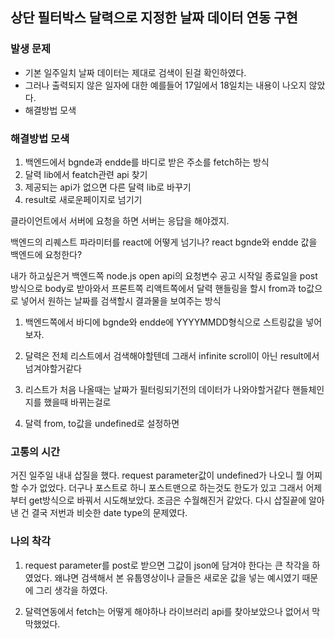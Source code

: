 ## 상단 필터박스 달력으로 지정한 날짜 데이터  연동 구현

### 발생 문제

- 기본 일주일치 날짜 데이터는  제대로 검색이 된걸 확인하였다.
- 그러나 출력되지 않은 일자에 대한 예를들어 17일에서 18일치는 내용이 나오지 않았다.
- 해결방법 모색

   
### 해결방법 모색
	
1. 백엔드에서 bgnde과 endde를 바디로 받은 주소를 fetch하는 방식
2. 달력 lib에서 featch관련 api 찾기
3. 제공되는 api가 없으면 다른 달력 lib로 바꾸기
4. result로 새로운페이지로 넘기기   

클라이언트에서 서버에 요청을 하면 서버는 응답을 해야겠지.

백엔드의 리퀘스트 파라미터를  react에 어떻게 넘기나? 
react bgnde와 endde 값을 백엔드에 요청한다?

내가 하고싶은거
백엔드쪽 node.js open api의 요청변수 공고 시작일 종료일을  post방식으로 body로 받아와서 프론트쪽 리액트쪽에서 달력 핸들링을 할시 from과 to값으로 넣어서 원하는 날짜를 검색할시
결과물을 보여주는 방식 

1. 백엔드쪽에서 바디에 bgnde와 endde에 YYYYMMDD형식으로 스트링값을 넣어보자.

2. 달력은 전체 리스트에서 검색해야할텐데 그래서 infinite scroll이 아닌 result에서 넘겨야할거같다

3. 리스트가 처음 나올때는 날짜가 필터링되기전의 데이터가 나와야할거같다 핸들체인지를 했을때 바뀌는걸로 
4. 달력 from, to값을 undefined로 설정하면 
   

### 고통의 시간
거진 일주일 내내 삽질을 했다. request parameter값이 undefined가 나오니 뭘 어찌할 수가 없었다.
더구나 포스트로 하니 포스트맨으로 하는것도 한도가 있고 그래서 어제부터 get방식으로 바꿔서 시도해보았다.
조금은 수월해진거 같았다. 
다시 삽질끝에 알아낸 건 결국 저번과 비슷한 date type의 문제였다.

### 나의 착각

1. request parameter를 post로 받으면 그값이 json에 담겨야 한다는 큰 착각을 하였었다.
왜냐면 검색해서 본 유툽영상이나 글들은 새로운 값을 넣는 예시였기 때문에 그리 생각을 하였다.

2. 달력연동에서 fetch는 어떻게 해야하나 라이브러리 api를 찾아보았으나 없어서 막막했었다.



